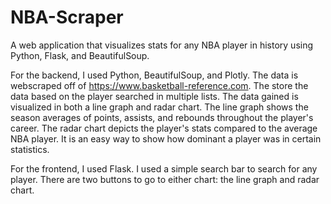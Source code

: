 # NBA-Scraper
A web application that visualizes stats for any NBA player in history using Python, Flask, and BeautifulSoup.

For the backend, I used Python, BeautifulSoup, and Plotly. The data is webscraped off of https://www.basketball-reference.com. The store the data based on the player searched in
multiple lists. The data gained is visualized in both a line graph and radar chart. The line graph shows the season averages of points, assists, and rebounds throughout the
player's career. The radar chart depicts the player's stats compared to the average NBA player. It is an easy way to show how dominant a player was in certain statistics. 

For the frontend, I used Flask. I used a simple search bar to search for any player. There are two buttons to go to either chart: the line graph and radar chart.
